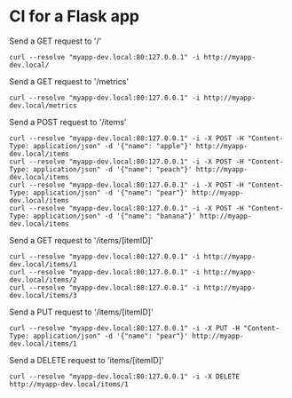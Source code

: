# CI for a Flask app 


Send a GET request to '/'
```
curl --resolve "myapp-dev.local:80:127.0.0.1" -i http://myapp-dev.local/
```

Send a GET request to '/metrics'
```
curl --resolve "myapp-dev.local:80:127.0.0.1" -i http://myapp-dev.local/metrics
```

Send a POST request to '/items'
```
curl --resolve "myapp-dev.local:80:127.0.0.1" -i -X POST -H "Content-Type: application/json" -d '{"name": "apple"}' http://myapp-dev.local/items
curl --resolve "myapp-dev.local:80:127.0.0.1" -i -X POST -H "Content-Type: application/json" -d '{"name": "peach"}' http://myapp-dev.local/items
curl --resolve "myapp-dev.local:80:127.0.0.1" -i -X POST -H "Content-Type: application/json" -d '{"name": "pear"}' http://myapp-dev.local/items
curl --resolve "myapp-dev.local:80:127.0.0.1" -i -X POST -H "Content-Type: application/json" -d '{"name": "banana"}' http://myapp-dev.local/items
```

Send a GET request to '/items/[itemID]'
```
curl --resolve "myapp-dev.local:80:127.0.0.1" -i http://myapp-dev.local/items/1
curl --resolve "myapp-dev.local:80:127.0.0.1" -i http://myapp-dev.local/items/2
curl --resolve "myapp-dev.local:80:127.0.0.1" -i http://myapp-dev.local/items/3
```

Send a PUT request to '/items/[itemID]'
```
curl --resolve "myapp-dev.local:80:127.0.0.1" -i -X PUT -H "Content-Type: application/json" -d '{"name": "pear"}' http://myapp-dev.local/items/1
```

Send a DELETE request to 'items/[itemID]'
```
curl --resolve "myapp-dev.local:80:127.0.0.1" -i -X DELETE http://myapp-dev.local/items/1
```
